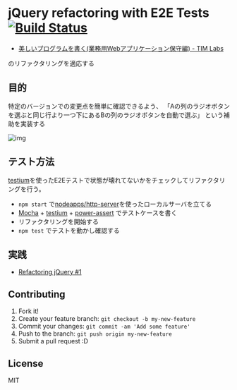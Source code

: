# jQuery refactoring with E2E Tests [![Build Status](https://travis-ci.org/coding-kata/beautiful-code-vs-mr-oldtype.svg)](https://travis-ci.org/coding-kata/beautiful-code-vs-mr-oldtype)

- [美しいプログラムを書く(業務用Webアプリケーション保守編) - TIM Labs](http://labs.timedia.co.jp/2012/07/beautiful-code-vs-mr-oldtype.html "美しいプログラムを書く(業務用Webアプリケーション保守編) - TIM Labs")

のリファクタリングを適応する

## 目的

特定のバージョンでの変更点を簡単に確認できるよう、 
「Aの列のラジオボタンを選ぶと同じ行より一つ下にあるBの列のラジオボタンを自動で選ぶ」 という補助を実装する

![img](http://gyazo.com/b7e1593ef11326f5d6bf788d25e1bd6d.gif)

## テスト方法

[testium](https://github.com/groupon-testium/testium "testium")を使ったE2Eテストで状態が壊れてないかをチェックしてリファクタリングを行う。

- `npm start` で[nodeapps/http-server](https://github.com/nodeapps/http-server "nodeapps/http-server")を使ったローカルサーバを立てる
- [Mocha](http://mochajs.org/ "Mocha") + [testium](https://github.com/groupon-testium/testium "testium") + [power-assert](https://github.com/twada/power-assert "power-assert") でテストケースを書く
- リファクタリングを開始する
- `npm test` でテストを動かし確認する

## 実践

- [Refactoring jQuery #1](https://github.com/coding-kata/beautiful-code-vs-mr-oldtype/pull/1 "Refactoring jQuery #1")

## Contributing

1. Fork it!
2. Create your feature branch: `git checkout -b my-new-feature`
3. Commit your changes: `git commit -am 'Add some feature'`
4. Push to the branch: `git push origin my-new-feature`
5. Submit a pull request :D

## License

MIT
